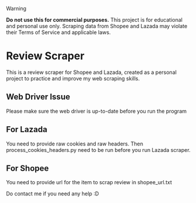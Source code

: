 > [!WARNING]
> **Do not use this for commercial purposes.**
> This project is for educational and personal use only. Scraping data from Shopee and Lazada may violate their Terms of Service and applicable laws.

# Review Scraper
This is a review scraper for Shopee and Lazada, created as a personal project to practice and improve my web scraping skills.


## Web Driver Issue
Please make sure the web driver is up-to-date before you run the program

## For Lazada
You need to provide raw cookies and raw headers. Then process_cookies_headers.py need to be run before you run Lazada scraper.

## For Shopee
You need to provide url for the item to scrap review in shopee_url.txt


Do contact me if you need any help :D
